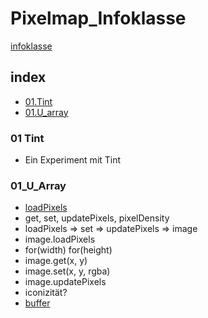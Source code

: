# Pixelmap_Infoklasse

[infoklasse](https://github.com/infoklasse/image-analysis)

## index
- [01.Tint](#01-tint)
- [01.U_array](#01_U_Array)


### 01 Tint
- Ein Experiment mit Tint



### 01_U_Array
- [loadPixels](https://p5js.org/reference/#/p5/loadPixels)
- get, set, updatePixels, pixelDensity
- loadPixels => set => updatePixels => image
- image.loadPixels
- for(width) for(height)
- image.get(x, y)
- image.set(x, y, rgba)
- image.updatePixels
- iconizität?
- [buffer](https://appdividend.com/2019/03/26/javascript-arraybuffer-example-arraybuffer-object-tutorial/)